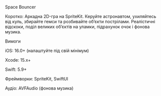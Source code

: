 Space Bouncer <!-- replace with your game’s name -->

Коротко: Аркадна 2D-гра на SpriteKit. Керуйте астронавтом, ухиляйтесь від куль, збирайте гемси та розбивайте об’єкти пострілами. Реалістичні відскоки, поділ великих об’єктів на уламки, підрахунок очок і фонова музика.

Вимоги

iOS: 16.0+ (налаштуйте під свій мінімум)

Xcode: 15.x+

Swift: 5.9+

Фреймворки: SpriteKit, SwiftUI

Аудіо: AVFAudio (фонова музика)
